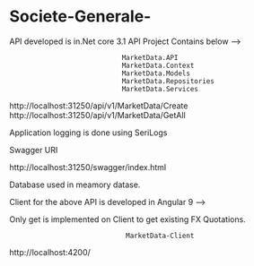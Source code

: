 # Societe-Generale-
API developed  is in.Net core 3.1
API Project Contains below --> 


                                MarketData.API
                                MarketData.Context
                                MarketData.Models
                                MarketData.Repositories
                                MarketData.Services
http://localhost:31250/api/v1/MarketData/Create
http://localhost:31250/api/v1/MarketData/GetAll


Application logging is done using SeriLogs

Swagger URI 

http://localhost:31250/swagger/index.html

Database used in meamory datase.

                       
 Client for the above API is developed in Angular 9 -->
 
 Only get is implemented on Client to get existing FX Quotations.
  
                                 MarketData-Client 
 http://localhost:4200/
 
 
 
                               
                                
 
